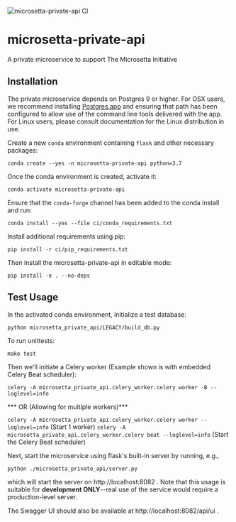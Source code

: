 ![microsetta-private-api CI](https://github.com/biocore/microsetta-private-api/workflows/microsetta-private-api%20CI/badge.svg)

# microsetta-private-api
A private microservice to support The Microsetta Initiative

## Installation
The private microservice depends on Postgres 9 or higher. For OSX users, we recommend installing [Postgres.app](https://postgresapp.com/) and  ensuring that path has been configured to allow use of the command line tools delivered with the app. For Linux users, please consult documentation for the Linux distribution in use. 

Create a new `conda` environment containing `flask` and other necessary packages: 

`conda create --yes -n microsetta-private-api python=3.7`

Once the conda environment is created, activate it:

`conda activate microsetta-private-api`

Ensure that the `conda-forge` channel has been added to the conda install and run:

`conda install --yes --file ci/conda_requirements.txt`

Install additional requirements using pip:

`pip install -r ci/pip_requirements.txt`

Then install the microsetta-private-api in editable mode:

`pip install -e . --no-deps`
 
## Test Usage

In the activated conda environment, initialize a test database:

`python microsetta_private_api/LEGACY/build_db.py`

To run unittests:

`make test`

Then we'll initiate a Celery worker (Example shown is with embedded Celery Beat scheduler):

`celery -A microsetta_private_api.celery_worker.celery worker -B --loglevel=info`

*** OR (Allowing for multiple workers)***

`celery -A microsetta_private_api.celery_worker.celery worker --loglevel=info` (Start 1 worker)
`celery -A microsetta_private_api.celery_worker.celery beat --loglevel=info` (Start the Celery Beat scheduler)


Next, start the microservice using flask's built-in server by running, e.g., 

`python ./microsetta_private_api/server.py`

which will start the server on http://localhost:8082 . Note that this usage is suitable for 
**development ONLY**--real use of the service would require a production-level server. 

The Swagger UI should also be available at http://localhost:8082/api/ui .
